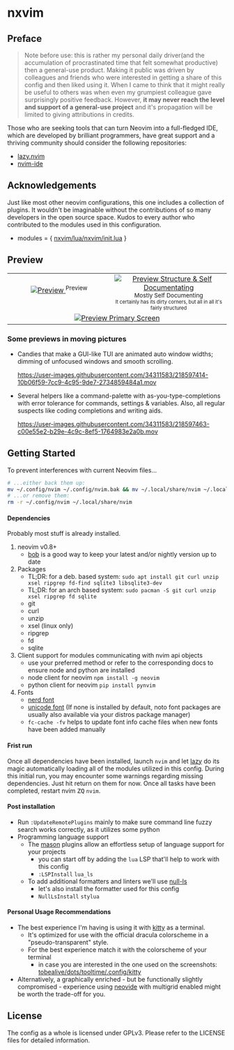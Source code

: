 # nxvim

## Preface

> Note before use: this is rather my personal daily driver(and the accumulation of procrastinated time that felt somewhat productive) then a general-use product. Making it public was driven by colleagues and friends who were interested in getting a share of this config and then liked using it. When I came to think that it might really be useful to others was when even my grumpiest colleague gave surprisingly positive feedback. However, **it may never reach the level and support of a general-use project** and it's propagation will be limited to giving attributions in credits.

Those who are seeking tools that can turn Neovim into a full-fledged IDE, which are developed by brilliant programmers, have great support and a thriving community should consider the following repositories:

- [lazy.nvim](https://github.com/folke/lazy.nvim)
- [nvim-ide](https://github.com/ldelossa/nvim-ide)

## Acknowledgements

Just like most other neovim configurations, this one includes a collection of plugins. It wouldn't be imaginable without the contributions of so many developers in the open source space. Kudos to every author who contributed to the modules used in this configuration.

- modules = { [nxvim/lua/nxvim/init.lua](https://github.com/tenxsoydev/nxvim/blob/main/lua/nxvim/init.lua#L17) }

## Preview

<table>
  <tr align="center">
    <td width="400">
    <a target="_blank" href="https://user-images.githubusercontent.com/34311583/218542267-17aec35d-1469-4576-8f75-bec75c976ba9.png">
      <img alt="Preview" src="https://user-images.githubusercontent.com/34311583/218542267-17aec35d-1469-4576-8f75-bec75c976ba9.png">
    </a>
    <sup>Preview</sup><br>
    <sup><sup>&nbsp;</sup></sup>
    </td>
    <td width="400">
    <a target="_blank" href="https://user-images.githubusercontent.com/34311583/218549911-5b302057-1020-426e-87cb-ebb567f18f5c.png">
      <img alt="Preview Structure & Self Documentating" src="https://user-images.githubusercontent.com/34311583/218549911-5b302057-1020-426e-87cb-ebb567f18f5c.png">
    </a>
    <sup>Mostly Self Documenting</sup><br>
    <sup><sup>It certainly has its dirty corners, but all in all it's fairly structured</sup></sup>
    </td>
  </tr>
  <tr />
  <tr align="center">
    <td colspan="2">
    <a target="_blank" href="https://user-images.githubusercontent.com/34311583/218537322-e340b834-eb62-44f4-b991-4cabffd71010.png">
      <img alt="Preview Primary Screen" src="https://user-images.githubusercontent.com/34311583/218537322-e340b834-eb62-44f4-b991-4cabffd71010.png">
    </a>
    </td>
  </tr>
</table>

### Some previews in moving pictures

- Candies that make a GUI-like TUI are animated auto window widths; dimming of unfocused windows and smooth scrolling.

  https://user-images.githubusercontent.com/34311583/218597414-10b06f59-7cc9-4c95-9de7-2734859484a1.mov

- Several helpers like a command-palette with as-you-type-completions with error tolerance for commands, settings & variables. Also, all regular suspects like coding completions and writing aids.

  https://user-images.githubusercontent.com/34311583/218597463-c00e55e2-b29e-4c9c-8ef5-1764983e2a0b.mov

## Getting Started

To prevent interferences with current Neovim files...

```sh
# ...either back them up:
mv ~/.config/nvim ~/.config/nvim.bak && mv ~/.local/share/nvim ~/.local/share/nvim.bak
# ...or remove them:
rm -r ~/.config/nvim ~/.local/share/nvim
```

#### Dependencies

Probably most stuff is already installed.

1. neovim v0.8+
   - <a target="_blank" href="https://github.com/MordechaiHadad/bob">bob</a> is a good way to keep your latest and/or nightly version up to date
2. Packages
   - TL;DR: for a deb. based system: `sudo apt install git curl unzip xsel ripgrep fd-find sqlite3 libsqlite3-dev`
   - TL;DR: for an arch based system: `sudo pacman -S git curl unzip xsel ripgrep fd sqlite`
   - git
   - curl
   - unzip
   - xsel (linux only)
   - ripgrep
   - fd
   - sqlite
3. Client support for modules communicating with nvim api objects
   - use your preferred method or refer to the corresponding docs to ensure node and python are installed
   - node client for neovim `npm install -g neovim`
   - python client for neovim `pip install pynvim`
4. Fonts
   - <a target="_blank" href="https://github.com/ryanoasis/nerd-fonts/#patched-fonts">nerd font</a>
   - <a target="_blank" href="https://github.com/googlefonts/noto-emoji">unicode font</a> (If none is installed by default, noto font packages are usually also available via your distros package manager)
   - `fc-cache -fv` helps to update font info cache files when new fonts have been added manually

#### Frist run

Once all dependencies have been installed, launch `nvim` and let <a target="_blank" href="https://github.com/folke/lazy.nvim">lazy</a> do its magic automatically loading all of the modules utilized in this config.
During this initial run, you may encounter some warnings regarding missing dependencies. Just hit return on them for now. Once all tasks have been completed, restart nvim <kbd>ZQ</kbd> `nvim`.

#### Post installation

- Run `:UpdateRemotePlugins` mainly to make sure command line fuzzy search works correctly, as it utilizes some python
- Programming language support
  - The <a target="_blank" href="https://github.com/williamboman/mason-lspconfig.nvim">mason</a> plugins allow an effortless setup of language support for your projects
    - you can start off by adding the `lua` LSP that'll help to work with this config
    - `:LSPInstall` `lua_ls`
  - To add additional formatters and linters we'll use <a target="_blank" href="https://github.com/jose-elias-alvarez/null-ls.nvim">null-ls</a>
    - let's also install the formatter used for this config
    - `NullLsInstall` `stylua`

#### Personal Usage Recommendations

- The best experience I'm having is using it with [kitty](https://github.com/kovidgoyal/kitty) as a terminal.
  - It's optimized for use with the official dracula colorscheme in a "pseudo-transparent" style.
  - For the best experience match it with the colorscheme of your terminal
    - in case you are interested in the one used on the screenshots: <a target="_blank" href="https://github.com/tobealive/dots/tree/tooltime/.config/kitty">tobealive/dots/tooltime/.config/kitty</a>
- Alternatively, a graphically enriched - but be functionally slightly compromised - experience using [neovide](https://github.com/neovide/neovide/) with multigrid enabled might be worth the trade-off for you.

## License

The config as a whole is licensed under GPLv3. Please refer to the LICENSE files for detailed information.
